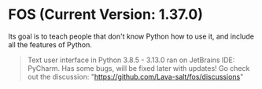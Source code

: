 # FOS (Current Version: 1.37.0)
Its goal is to teach people that don't know Python how to use it, and include all the features of Python.
> Text user interface in Python 3.8.5 - 3.13.0 ran on JetBrains IDE: PyCharm.
> Has some bugs, will be fixed later with updates!
> Go check out the discussion: "https://github.com/Lava-salt/fos/discussions"
